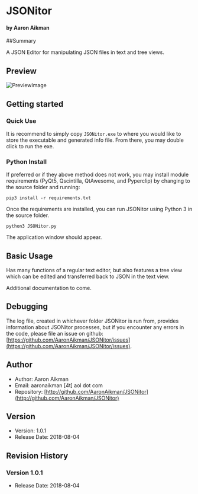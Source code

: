 # JSONitor
#### by Aaron Aikman

##Summary


A JSON Editor for manipulating JSON files in text and tree views.

## Preview
![PreviewImage](https://imgur.com/a/TFZCz9g)

## Getting started

### Quick Use

It is recommend to simply copy `JSONitor.exe` to where you would like to store the executable and generated info file.  From there, you may double click to run the exe.

### Python Install

If preferred or if they above method does not work, you may install
module requirements (PyQt5, Qscintilla, QtAwesome, and Pyperclip) by changing to the source folder and running:

    pip3 install -r requirements.txt

Once the requirements are installed, you can run JSONitor using Python 3 in the source folder.

    python3 JSONitor.py

The application window should appear.

## Basic Usage

Has many functions of a regular text editor, but also features a tree view which can be edited and transferred back to JSON in the text view.

Additional documentation to come.

## Debugging

The log file, created in whichever folder JSONitor is run from, provides information about JSONitor processes, but if you encounter any errors in the code, please file an issue on github: [https://github.com/AaronAikman/JSONitor/issues](https://github.com/AaronAikman/JSONitor/issues).

## Author

* Author: Aaron Aikman
* Email: aaronaikman [4t] aol dot com
* Repository: [http://github.com/AaronAikman/JSONitor](http://github.com/AaronAikman/JSONitor)

## Version

* Version: 1.0.1
* Release Date: 2018-08-04

## Revision History

### Version 1.0.1

* Release Date: 2018-08-04